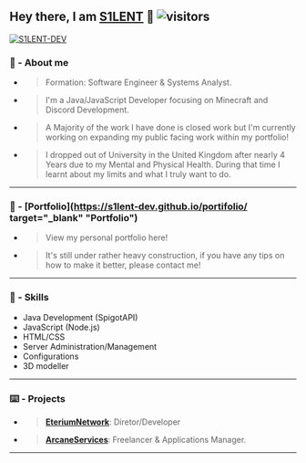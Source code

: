 ## Hey there, I am [S1LENT](https://github.com/S1LENT-DEV) 👋 ![visitors](https://visitor-badge.glitch.me/badge?page_id=S1LENT-DEV)
[![S1LENT-DEV](https://github-readme-stats.vercel.app/api?username=S1LENT-DEV&show_icons=true&theme=dracula&count_private=true)](https://github.com/S1LENT-DEV)<br/>
### 🤵 - About me 
- > Formation: Software Engineer & Systems Analyst.
- > I'm a Java/JavaScript Developer focusing on Minecraft and Discord Development.
- > A Majority of the work I have done is closed work but I'm currently working on expanding my public facing work within my portfolio!
- > I dropped out of University in the United Kingdom after nearly 4 Years due to my Mental and Physical Health. During that time I learnt about my limits and what I truly want to do.

------------
### 📖 - **[Portfolio](https://s1lent-dev.github.io/portifolio/ target="_blank" "Portfolio")**
- > View my personal portfolio here!
- > It's still under rather heavy construction, if you have any tips on how to make it better, please contact me!
------------

### 📖 - Skills
- Java Development (SpigotAPI)
- JavaScript (Node.js)
- HTML/CSS
- Server Administration/Management
- Configurations
- 3D modeller
------------

### ⌨️ - Projects
- > **[EteriumNetwork](https://discord.gg/M5xfHQxAFX "EteriumNetwork")**: Diretor/Developer
- > **[ArcaneServices](https://discord.gg/arcanestudios "ArcaneServices")**: Freelancer & Applications Manager.

------------
